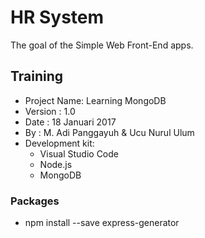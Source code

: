 # HR System
The goal of the Simple Web Front-End apps.

## Training

* Project Name: Learning MongoDB
* Version     : 1.0
* Date    	  : 18 Januari 2017
* By		      : M. Adi Panggayuh & Ucu Nurul Ulum
* Development kit:
  - Visual Studio Code
  - Node.js
  - MongoDB

### Packages
* npm install --save express-generator